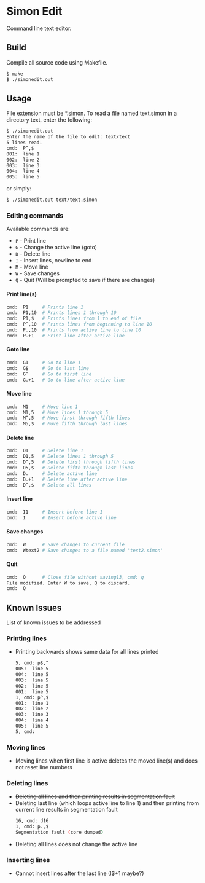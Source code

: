 # Simon Edit

Command line text editor.

## Build

Compile all source code using Makefile.

```bash
$ make
$ ./simonedit.out
```

## Usage

File extension must be *.simon. To read a file named text.simon in a directory text, enter the following:

```bash
$ ./simonedit.out 
Enter the name of the file to edit: text/text
5 lines read.
cmd:  P^,$
001:  line 1
002:  line 2
003:  line 3
004:  line 4
005:  line 5
```

or simply:

```bash
$ ./simonedit.out text/text.simon
```

### Editing commands

Available commands are:

- `P` - Print line
- `G` - Change the active line (goto)
- `D` - Delete line
- `I` - Insert lines, newline to end
- `M` - Move line
- `W` - Save changes
- `Q` - Quit (Will be prompted to save if there are changes)

#### Print line(s)

```bash
cmd:  P1     # Prints line 1
cmd:  P1,10  # Prints lines 1 through 10
cmd:  P1,$   # Prints lines from 1 to end of file
cmd:  P^,10  # Prints lines from beginning to line 10
cmd:  P.,10  # Prints from active line to line 10
cmd:  P.+1   # Print line after active line
```

#### Goto line

```bash
cmd:  G1     # Go to line 1
cmd:  G$     # Go to last line
cmd:  G^     # Go to first line
cmd:  G.+1   # Go to line after active line
```

#### Move line

```bash
cmd:  M1     # Move line 1
cmd:  M1,5   # Move lines 1 through 5
cmd:  M^,5   # Move first through fifth lines
cmd:  M5,$   # Move fifth through last lines
```

#### Delete line

```bash
cmd:  D1     # Delete line 1
cmd:  D1,5   # Delete lines 1 through 5
cmd:  D^,5   # Delete first through fifth lines
cmd:  D5,$   # Delete fifth through last lines
cmd:  D.     # Delete active line
cmd:  D.+1   # Delete line after active line
cmd:  D^,$   # Delete all lines
```

#### Insert line

```bash
cmd:  I1     # Insert before line 1
cmd:  I      # Insert before active line
```

#### Save changes

```bash
cmd:  W      # Save changes to current file
cmd:  Wtext2 # Save changes to a file named 'text2.simon'
```

#### Quit

```bash
cmd:  Q      # Close file without saving13, cmd: q
File modified. Enter W to save, Q to discard.
cmd:  Q
```


## Known Issues

List of known issues to be addressed

### Printing lines

- Printing backwards shows same data for all lines printed
    ```bash
    5, cmd: p$,^
    005:  line 5
    004:  line 5
    003:  line 5
    002:  line 5
    001:  line 5
    1, cmd: p^,$
    001:  line 1
    002:  line 2
    003:  line 3
    004:  line 4
    005:  line 5
    5, cmd:
    ```

### Moving lines

- Moving lines when first line is active deletes the moved line(s) and does not reset line numbers

### Deleting lines

- ~~Deleting all lines and then printing results in segmentation fault~~
- Deleting last line (which loops active line to line 1) and then printing from current line results in segmentation fault
    ```bash
    16, cmd: d16
    1, cmd: p.,$
    Segmentation fault (core dumped)
    ```
- Deleting all lines does not change the active line

### Inserting lines

- Cannot insert lines after the last line (I$+1 maybe?)